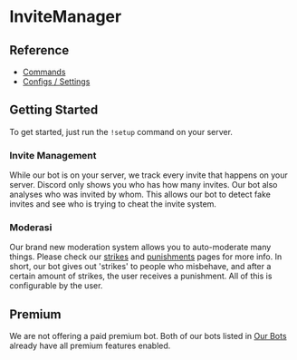 # InviteManager

## Reference

- [Commands](/id-ID/reference/commands.md)
- [Configs / Settings](/id-ID/reference/settings.md)

## Getting Started

To get started, just run the `!setup` command on your server.

### Invite Management

While our bot is on your server, we track every invite that happens on your server. Discord only shows you who has how many invites. Our bot also analyses who was invited by whom. This allows our bot to detect fake invites and see who is trying to cheat the invite system.

### Moderasi

Our brand new moderation system allows you to auto-moderate many things. Please check our [strikes](/id-ID/modules/moderation/strikes.md) and [punishments](/id-ID/modules/moderation/punishments.md) pages for more info. In short, our bot gives out 'strikes' to people who misbehave, and after a certain amount of strikes, the user receives a punishment. All of this is configurable by the user.

## Premium

We are not offering a paid premium bot. Both of our bots listed in [Our Bots](/id-ID/getting-started/our-bots.md) already have all premium features enabled.
